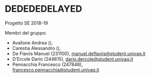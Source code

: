 # DEDEDEDELAYED
Progetto SE 2018-19

Membri del gruppo:

- Avallone Andrea (),
- Carestia Alessandro (),
- De Flaviis Manuel (231100), manuel.deflaviis@student.univaq.it
- D'Ercole Dario (244615), dario.dercole@student.univaq.it
- Pennacchia Francesco (247848), francesco.pennacchia@student.univaq.it
